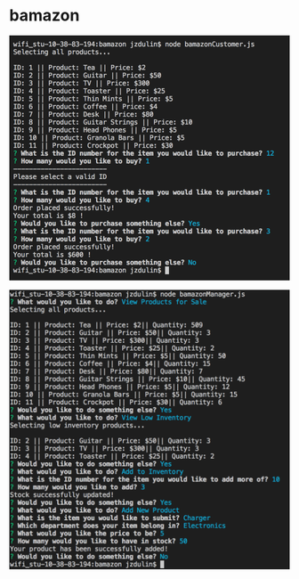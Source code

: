 # bamazon

![Alt text](/bamazonCustomer.png?raw=true "Bamazon Customer Screenshot")

![Alt text](/bamazonManager.png?raw=true "Bamazon Manager Screenshot")

